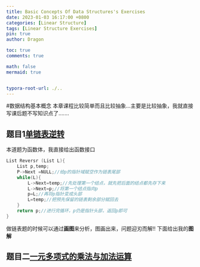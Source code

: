 ```yaml
---
title: Basic Concepts Of Data Structures's Exercises
date: 2023-01-03 16:17:00 +0800
categories: [Linear Structure]
tags: [Linear Structure Exercises]
pin: true
author: Dragon

toc: true
comments: true

math: false
mermaid: true


typora-root-url: ./..
---
```

#数据结构基本概念
本章课程比较简单而且比较抽象...主要是比较抽象，我就直接写课后题不写知识点了.......

## 题目1[单链表逆转](https://pintia.cn/problem-sets/15/exam/problems/724)
本道题为函数体，我直接给出函数接口

```c++
List Reversr (List L){
    List p,temp;
    P->Next =NULL;//给p的指针域赋空作为链表尾部
    while(L){
        L->Next=temp;//先处理第一个结点，就先把后面的结点都先存下来
        L->Next=p;//将第一个结点指向p
        p=L;//再将p指针变成头部
        L=temp;//把预先保留的链表剩余部分赋回去
    }
    return p;//进行完循环，p仍是指针头部，返回p即可
}
```
做链表题的时候可以通过**画图**来分析，图画出来，问题迎刃而解!!
下面给出我的**图解**
## 题目二[一元多项式的乘法与加法运算](https://pintia.cn/problem-sets/15/exam/problems/710)
